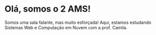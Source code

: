 # Olá, somos o 2 AMS! 

Somos uma sala falante, mas muito esforçada! Aqui, estamos estudando Sistemas Web e Computação em Nuvem com a prof. Camila.
